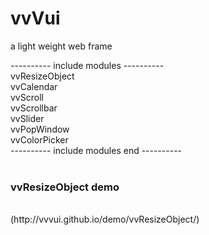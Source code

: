 # vvVui
a light weight web frame

---------- include modules ---------- <br>
vvResizeObject <br>
vvCalendar <br>
vvScroll <br>
vvScrollbar <br>
vvSlider <br>
vvPopWindow <br>
vvColorPicker <br>
---------- include modules end ---------- <br><br>
<h3>vvResizeObject demo </h3><br>
(http://vvvui.github.io/demo/vvResizeObject/)